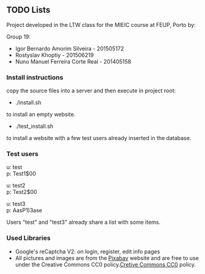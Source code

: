 ## TODO Lists

Project developed in the LTW class for the MIEIC course at FEUP, Porto by:

Group 19:

* Igor Bernardo Amorim Silveira - 201505172
* Rostyslav Khoptiy - 201506219
* Nuno Manuel Ferreira Corte Real - 201405158

### Install instructions

copy the source files into a server and then execute in project root:

* ./install.sh

to install an empty website.

* ./test_install.sh

to install a website with a few test users already inserted in the database.

### Test users

u: test  
p: Test1$00

u: test2  
p: Test2$00

u: test3  
p: AasP1)3ase

Users "test" and "test3" already share a list with some items.

### Used Libraries

* Google's reCaptcha V2: on login, register, edit info pages
* All pictures and images are from the [Pixabay](https://www.pixabay.com) website and are free to use under the Creative Commons CC0 policy.[Cretive Commons CC0](https://en.wikipedia.org/wiki/Creative_Commons_license) policy.

